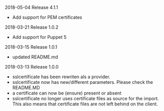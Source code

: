 2018-05-04 Release 4.1.1
- Add support for PEM certificates

2018-03-21 Release 1.0.2
- Add support for Puppet 5

2018-03-15 Release 1.0.1
- updated README.md

2018-03-13 Release 1.0.0
- sslcertificate has been rewriten als a provider.
 - sslcertificate now has new/different parameters. Please check the README.MD
 - a certificate can now be (ensure) present or absent
 - sslcertificate no longer uses certificate files as source for the import. 
   This also means that certificate files are not left behind on the client.
